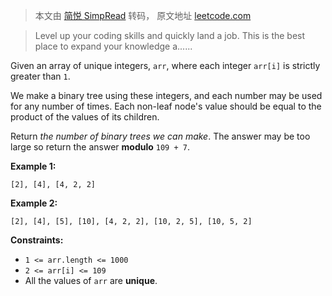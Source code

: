 > 本文由 [简悦 SimpRead](http://ksria.com/simpread/) 转码， 原文地址 [leetcode.com](https://leetcode.com/problems/binary-trees-with-factors/)

> Level up your coding skills and quickly land a job. This is the best place to expand your knowledge a......

Given an array of unique integers, `arr`, where each integer `arr[i]` is strictly greater than `1`.

We make a binary tree using these integers, and each number may be used for any number of times. Each non-leaf node's value should be equal to the product of the values of its children.

Return _the number of binary trees we can make_. The answer may be too large so return the answer **modulo** `109 + 7`.

**Example 1:**

```
[2], [4], [4, 2, 2]
```

**Example 2:**

```
[2], [4], [5], [10], [4, 2, 2], [10, 2, 5], [10, 5, 2]
```

**Constraints:**

*   `1 <= arr.length <= 1000`
*   `2 <= arr[i] <= 109`
*   All the values of `arr` are **unique**.